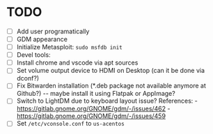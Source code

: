 # TODO

- [ ] Add user programatically
- [ ] GDM appearance
- [ ] Initialize Metasploit: `sudo msfdb init`
- [ ] Devel tools:
- [ ] Install chrome and vscode via apt sources
- [ ] Set volume output device to HDMI on Desktop (can it be done via dconf?)
- [ ] Fix Bitwarden installation (*.deb package not available anymore at Github?) -- maybe install it using Flatpak or AppImage?
- [ ] Switch to LightDM due to keyboard layout issue? References:
      - https://gitlab.gnome.org/GNOME/gdm/-/issues/462
      - https://gitlab.gnome.org/GNOME/gdm/-/issues/459
- [ ] Set `/etc/vconsole.conf` to `us-acentos`
